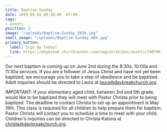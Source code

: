 ```yaml
---
title: Baptism Sunday
date: 2019-06-02 08:30:00 -07:00
tags:
- events
position: 2
image: "/uploads/Baptism-Sunday_1920.jpg"
small_image: "/uploads/Baptism-Sunday_480.jpg"
primary_button:
  label: Sign Up Today!
  link: https://daybreak.churchcenter.com/registrations/events/240796
---
```


Our next baptism is coming up on June 2nd during the 8:30a, 10:00a and 11:30a services. If you are a follower of Jesus Christ and have not yet been baptized, we encourage you to take a step of obedience and be baptized. Adult inquiries should be directed to Laura at [laura@daybreakchurch.org](laura@daybreakchurch.org).

IMPORTANT: If your elementary aged child, between 3rd and 5th grade, would like to be baptized they will meet with Pastor Christa prior to being baptized. The deadline to contact Christa to set up an appointment is May 19th. This class is required for all children to help prepare them for baptism. Pastor Christa will contact you to schedule a time to meet with your child. Children's inquiries can be directed to Christa Katona at [christa@daybreakchurch.org](christa@daybreakchurch.org).